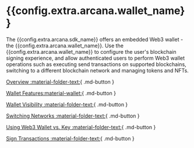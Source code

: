 # {{config.extra.arcana.wallet_name}} 

The {{config.extra.arcana.sdk_name}} offers an embedded Web3 wallet - the {{config.extra.arcana.wallet_name}}. Use the {{config.extra.arcana.wallet_name}} to configure the user's blockchain signing experience, and allow authenticated users to perform Web3 wallet operations such as executing send transactions on supported blockchains, switching to a different blockchain network and managing tokens and NFTs.

[Overview :material-folder-text:](./arcanawallet_oview.md){ .md-button }

[Wallet Features:material-wallet:](./walletfeatures.md){ .md-button }

[Wallet Visibility :material-folder-text:](./walletuimodes.md){ .md-button }

[Switching Networks :material-folder-text:](./walletntwkswitchmode.md){ .md-button }

[Using Web3 Wallet vs. Key :material-folder-text:](./arcanawallet_oview.md){ .md-button }

[Sign Transactions :material-folder-text:](./arcanawallet_oview.md){ .md-button }